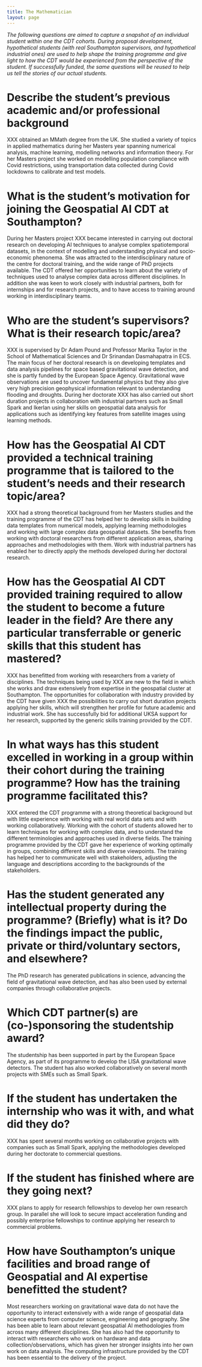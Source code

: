 ```yaml
---
title: The Mathematician
layout: page
---
```


_The following questions are aimed to capture a snapshot of an individual student within one the CDT cohorts. During proposal development, hypothetical students (with real Southampton supervisors, and hypothetical industrial ones) are used to help shape the training programme and give light to how the CDT would be experienced from the perspective of the student. If successfully funded, the same questions will be reused to help us tell the stories of our actual students._

# Describe the student’s previous academic and/or professional background
XXX obtained an MMath degree from the UK. She studied a variety of topics in applied mathematics during her Masters year spanning numerical analysis, machine learning, modelling networks and information theory. For her Masters project she worked on modelling population compliance with Covid restrictions, using transportation data collected during Covid lockdowns to calibrate and test models. 

# What is the student’s motivation for joining the Geospatial AI CDT at Southampton?
During her Masters project XXX became interested in carrying out doctoral research on developing AI techniques to analyse complex spatiotemporal datasets, in the context of modelling and understanding physical and socio-economic phenonema.  She was attracted to the interdisciplinary nature of the centre for doctoral training, and the wide range of PhD projects available.  The CDT offered her opportunities to learn about the variety of techniques used to analyse complex data across different disciplines. In addition she was keen to work closely with industrial partners, both for internships and for research projects, and to have access to training around working in interdisciplinary teams. 

# Who are the student’s supervisors? What is their research topic/area?
XXX is supervised by Dr Adam Pound and Professor Marika Taylor in the School of Mathematical Sciences and Dr Srinandan Dasmahapatra in ECS. The main focus of her doctoral research is on developing templates and data analysis pipelines for space based gravitational wave detection, and she is partly funded by the European Space Agency. Gravitational wave observations are used to uncover fundamental physics but they also give very high precision geophysical information relevant to understanding flooding and droughts. During her doctorate XXX has also carried out short duration projects in collaboration with industrial partners such as Small Spark and Ikerlan using her skills on geospatial data analysis for applications such as identifying key features from satellite images using learning methods.

# How has the Geospatial AI CDT provided a technical training programme that is tailored to the student’s needs and their research topic/area?
XXX had a strong theoretical background from her Masters studies and the training programme of the CDT has helped her to develop skills in building data templates from numerical models, applying learning methodologies and working with large complex data geospatial datasets. She benefits from working with doctoral researchers from different application areas, sharing approaches and methodologies with them. Work with industrial partners has enabled her to directly apply the methods developed during her doctoral research. 

# How has the Geospatial AI CDT provided training required to allow the student to become a future leader in the field? Are there any particular transferrable or generic skills that this student has mastered?
XXX has benefitted from working with researchers from a variety of disciplines. The techniques being used by XXX are new to the field in which she works and draw extensively from expertise in the geospatial cluster at Southampton. The opportunities for collaboration with industry provided by the CDT have given XXX the possibilities to carry out short duration projects applying her skills, which will strengthen her profile for future academic and industrial work. She has successfully bid for additional UKSA support for her research, supported by the generic skills training provided by the CDT. 

# In what ways has this student excelled in working in a group within their cohort during the training programme? How has the training programme facilitated this?
XXX entered the CDT programme with a strong theoretical background but with little experience with working with real world data sets and with working collaboratively. Working with the cohort of students allowed her to learn techniques for working with complex data, and to understand the different terminologies and approaches used in diverse fields.  The training programme provided by the CDT gave her experience of working optimally in groups, combining different skills and diverse viewpoints. The training has helped her to communicate well with stakeholders, adjusting the language and descriptions according to the backgrounds of the stakeholders. 

# Has the student generated any intellectual property during the programme? (Briefly) what is it? Do the findings impact the public, private or third/voluntary sectors, and elsewhere?
The PhD research has generated publications in science, advancing the field of gravitational wave detection, and has also been used by external companies through collaborative projects. 

# Which CDT partner(s) are (co-)sponsoring the studentship award?
The studentship has been supported in part by the European Space Agency, as part of its programme to develop the LISA gravitational wave detectors. The student has also worked collaboratively on several month projects with SMEs such as Small Spark. 

# If the student has undertaken the internship who was it with, and what did they do?
XXX has spent several months working on collaborative projects with companies such as Small Spark, applying the methodologies developed during her doctorate to commercial questions. 

# If the student has finished where are they going next?
XXX plans to apply for research fellowships to develop her own research group. In parallel she will look to secure impact acceleration funding and possibly enterprise fellowships to continue applying her research to commercial problems. 

# How have Southampton’s unique facilities and broad range of Geospatial and AI expertise benefitted the student?
Most researchers working on gravitational wave data do not have the opportunity to interact extensively with a wide range of geospatial data science experts from computer science, engineering and geography. She has been able to learn about relevant geospatial AI methodologies from across many different disciplines. She has also had the opportunity to interact with researchers who work on hardware and data collection/observations, which has given her stronger insights into her own work on data analysis. The computing infrastructure provided by the CDT has been essential to the delivery of the project. 

